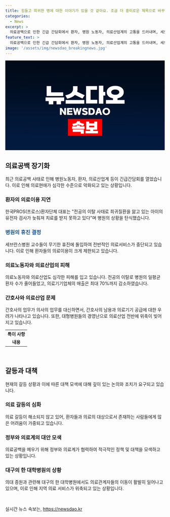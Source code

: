 ```yaml
---
title: 힘들고 희귀한 병에 대한 이야기가 있을 것 같아요. 조금 더 흥미로운 제목으로 바꾸어 보세요.
categories:
  - News
excerpt: >
  의료공백으로 인한 긴급 간담회에서 환자, 병원 노동자, 의료산업계의 고통을 드러내며, 세브란스병원 교수님들의 무기한 휴진으로 인한 환자 수의 급격한 감소와 응급실 운영 부지연의 심각성이 경고되었다. 정부-의사들 간 갈등으로 인해 환자들이 의료서비스를 받지 못하고 있는 상황에서, 의료산업도 20~70%까지 매출 감소, 의료기기 공급 중단 등 위축되고 있다는 비상한 상황을 알리는 간담회가 진행됐다.
feature_text: >
  의료공백으로 인한 긴급 간담회에서 환자, 병원 노동자, 의료산업계의 고통을 드러내며, 세브란스병원 교수님들의 무기한 휴진으로 인한 환자 수의 급격한 감소와 응급실 운영 부지연의 심각성이 경고되었다. 정부-의사들 간 갈등으로 인해 환자들이 의료서비스를 받지 못하고 있는 상황에서, 의료산업도 20~70%까지 매출 감소, 의료기기 공급 중단 등 위축되고 있다는 비상한 상황을 알리는 간담회가 진행됐다.
image: '/assets/img/newsdao_breakingnews.jpg'
---
```


<p><img src="/assets/img/newsdao_breakingnews.jpg" alt="koreaapp 속보" /></p>

<h2 data-ke-size="size26">의료공백 장기화</h2>

<p data-ke-size="size16">최근 의료공백 사태로 인해 병원노동자, 환자, 의료산업계 등이 긴급간담회를 열었습니다. 이로 인해 의료현애가 심각한 수준으로 악화되고 있는 상황입니다. </p>

<h3>환자의 의료이용 지연</h3>

<p data-ke-size="size16">한국PROS(프로스)환자단체 대표는 "전공의 이탈 사태로 희귀질환을 앓고 있는 아이의 유전자 검사가 늦춰져 치료를 받지 못하고 있다"며 병원의 상황을 탄식했습니다.</p>

<h3><span style="color: #1a5490;">병원의 휴진 결정</span></h3>

<p data-ke-size="size16">세브란스병원 교수들이 무기한 휴진에 돌입하여 전반적인 의료서비스가 중단되고 있습니다. 이로 인해 환자들의 의료이용이 크게 제한되고 있습니다.</p>

<h3>의료노동자와 의료산업의 피해</h3>

<p data-ke-size="size16">의료노동자와 의료산업도 심각한 피해를 입고 있습니다. 전공의 이탈로 병원의 일평균 환자 수가 줄어들었고, 의료기기업체의 매출은 최대 70%까지 감소하였습니다.</p>

<h3>간호사와 의료산업 문제</h3>

<p data-ke-size="size16">간호사의 업무가 의사의 업무를 대신하면서, 간호사의 남용과 의료기기 공급에 대한 우려가 나타나고 있습니다. 또한, 대형병원들의 경영난으로 의료산업 전반에 위축이 빚어지고 있습니다.</p>

<table>
  <tr>
    <td style="text-align: center; height: 17px;"><b>특이 사항</b></td>
  </tr>
  <tr>
    <td style="text-align: center; height: 17px;"><b>내용</b></td>
  </tr>
</table>

<p data-ke-size="size16">&nbsp;</p>

<h2 data-ke-size="size26">갈등과 대책</h2>

<p data-ke-size="size16">현재의 갈등 상황과 이에 따른 대책 모색에 대해 깊이 있는 논의와 조치가 요구되고 있습니다.</p>

<h3>의료 갈등의 심화</h3>

<p data-ke-size="size16">의료 갈등이 해소되지 않고 있어, 환자들과 의료의 대상으로서 존재하는 사람들에게 많은 어려움이 가중되고 있습니다.</p>

<h3>정부와 의료계의 대안 모색</h3>

<p data-ke-size="size16">의료공백을 메우기 위해 정부와 의료계가 협력하여 적극적인 정책 및 대책을 모색하고 있는 상황입니다.</p>

<h3>대구의 한 대학병원의 상황</h3>

<p data-ke-size="size16">의대 증원과 관련해 대구의 한 대학병원에서도 의료관계자들의 이동이 활발히 일어나고 있으며, 이로 인해 지역 의료 서비스가 위축되고 있는 상황입니다.</p>

<p data-ke-size="size16">&nbsp;</p>
실시간 뉴스 속보는, <a href="https://newsdao.kr" rel="dofollow">https://newsdao.kr</a>


